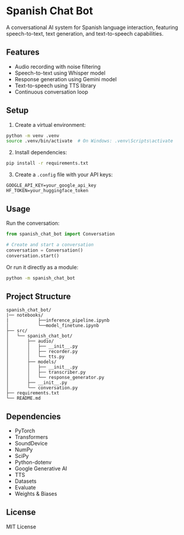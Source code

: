 # Spanish Chat Bot

A conversational AI system for Spanish language interaction, featuring speech-to-text, text generation, and text-to-speech capabilities.

## Features

- Audio recording with noise filtering
- Speech-to-text using Whisper model
- Response generation using Gemini model
- Text-to-speech using TTS library
- Continuous conversation loop

## Setup

1. Create a virtual environment:
```bash
python -m venv .venv
source .venv/bin/activate  # On Windows: .venv\Scripts\activate
```

2. Install dependencies:
```bash
pip install -r requirements.txt
```

3. Create a `.config` file with your API keys:
```
GOOGLE_API_KEY=your_google_api_key
HF_TOKEN=your_huggingface_token
```

## Usage

Run the conversation:
```python
from spanish_chat_bot import Conversation

# Create and start a conversation
conversation = Conversation()
conversation.start()
```

Or run it directly as a module:
```bash
python -m spanish_chat_bot
```

## Project Structure

```
spanish_chat_bot/
|── notebooks/
|           ├──inference_pipeline.ipynb
│           └──model_finetune.ipynb
├── src/
│   └── spanish_chat_bot/
│       ├── audio/
│       │   ├── __init__.py
│       │   ├── recorder.py
│       │   └── tts.py
│       ├── models/
│       │   ├── __init__.py
│       │   ├── transcriber.py
│       │   └── response_generator.py
│       ├── __init__.py
│       └── conversation.py
├── requirements.txt
└── README.md
```

## Dependencies

- PyTorch
- Transformers
- SoundDevice
- NumPy
- SciPy
- Python-dotenv
- Google Generative AI
- TTS
- Datasets
- Evaluate
- Weights & Biases

## License

MIT License 